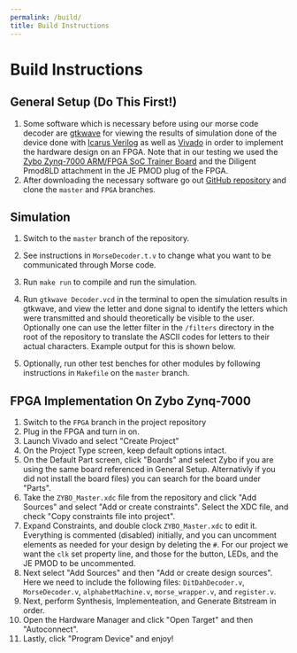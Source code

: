 ```yaml
---
permalink: /build/
title: Build Instructions
---
```


# Build Instructions

## General Setup (Do This First!)

1. Some software which is necessary before using our morse code decoder are [gtkwave](http://gtkwave.sourceforge.net/) for viewing the results of simulation done of the device done with [Icarus Verilog](http://iverilog.icarus.com/) as well as [Vivado](https://www.xilinx.com/products/design-tools/vivado.html) in order to implement the hardware design on an FPGA. Note that in our testing we used the [Zybo
Zynq-7000 ARM/FPGA SoC Trainer Board](https://reference.digilentinc.com/reference/programmable-logic/zybo/start) and the Diligent Pmod8LD attachment in the JE PMOD plug of the FPGA.
2. After downloading the necessary software go out [GitHub repository](https://github.com/MarkG98/MorseCodeTranslator.git) and clone the `master` and `FPGA` branches.

## Simulation
1. Switch to the `master` branch of the repository.
2. See instructions in `MorseDecoder.t.v` to change what you want to be communicated through Morse code.
3. Run `make run` to compile and run the simulation.
4. Run `gtkwave Decoder.vcd` in the terminal to open the simulation results in gtkwave, and view the letter and done signal to identify the letters which were transmitted and should theoretically
be visible to the user. Optionally one can use the letter filter in the `/filters` directory in the root of the repository to translate the ASCII codes for letters to their actual characters. Example output for this is shown below.

5. Optionally, run other test benches for other modules by following instructions in `Makefile` on the `master` branch.

## FPGA Implementation On Zybo Zynq-7000
1. Switch to the `FPGA` branch in the project repository
2. Plug in the FPGA and turn in on.
3. Launch Vivado and select "Create Project"
4. On the Project Type screen, keep default options intact.
5. On the Default Part screen, click "Boards" and select Zybo if you are using the same board referenced in General Setup. Alternativly if you did not install the board files) you can search for the board under "Parts".
6. Take the `ZYBO_Master.xdc` file from the repository and click "Add Sources" and select "Add or create constraints". Select the XDC file, and check "Copy constraints file into project".
7. Expand Constraints, and double clock `ZYBO_Master.xdc` to edit it. Everything is commented (disabled) initially, and you can uncomment elements as needed for your design
 by deleting the `#`. For our project we want the `clk` set property line, and those for the button, LEDs, and the JE PMOD to be uncommented.
8. Next select "Add Sources" and then "Add or create design sources". Here we need to include the following files: `DitDahDecoder.v`, `MorseDecoder.v`, `alphabetMachine.v`, `morse_wrapper.v`,
and `register.v`.
9. Next, perform Synthesis, Implementeation, and Generate Bitstream in order.
10. Open the Hardware Manager and click "Open Target" and then "Autoconnect".
11. Lastly, click "Program Device" and enjoy!
